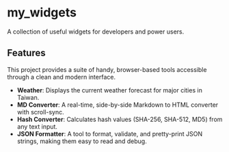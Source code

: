 # my_widgets

A collection of useful widgets for developers and power users.

## Features

This project provides a suite of handy, browser-based tools accessible through a clean and modern interface.

*   **Weather**: Displays the current weather forecast for major cities in Taiwan.
*   **MD Converter**: A real-time, side-by-side Markdown to HTML converter with scroll-sync.
*   **Hash Converter**: Calculates hash values (SHA-256, SHA-512, MD5) from any text input.
*   **JSON Formatter**: A tool to format, validate, and pretty-print JSON strings, making them easy to read and debug.
